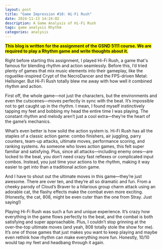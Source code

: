 ```yaml
---
layout: post
title: "Game Impression #10: Hi-Fi Rush"
date: 2024-11-13 14:24:02
description: A Game Analysis of Hi-Fi Rush
tags: game analysis Rhythm
categories: analysis
---
```


<strong style="background-color: yellow;">This blog is written for the assignment of the GSND 5111 course. We are required to play a Rhythm game and write thoughts about it.</strong>


Right before starting this assignment, I played Hi-Fi Rush, a game that's famous for blending rhythm and action seamlessly. Before this, I’d tried plenty of games that mix music elements into their gameplay, like the roguelike-inspired Crypt of the NecroDancer and the FPS-driven Metal: Hellsinger. But Hi-Fi Rush totally blew me away with how well it combined rhythm and action.

First off, the whole game—not just the characters, but the environments and even the cutscenes—moves perfectly in sync with the beat. It’s impossible not to get caught up in the rhythm. I mean, I found myself instinctively tapping my feet and bobbing my head the entire time I was playing. The constant rhythm and melody aren’t just a cool extra—they’re the heart of the game’s mechanics.

What’s even better is how solid the action system is. Hi-Fi Rush has all the staples of a classic action game: combo finishers, air juggling, parry counters, team-up attacks, ultimate moves, performance scoring, and ranking systems. As someone who loves action games, this felt super familiar and satisfying. Plus, since all attacks—including enemy ones—are locked to the beat, you don’t need crazy fast reflexes or complicated input combos. Instead, you just time your actions to the rhythm, making it way easier to get into than a traditional action game.

And I have to shout out the ultimate moves in this game—they’re just awesome. There are over ten, and they’re all so dramatic and fun. From a cheeky parody of Cloud’s Braver to a hilarious group charm attack using an adorable cat, the flashy effects make the combat even more exciting. (Honestly, the cat, 808, might be even cuter than the one from Stray. Just saying!)

Playing Hi-Fi Rush was such a fun and unique experience. It’s crazy how everything in the game flows perfectly to the beat, and the combat is both satisfying and super approachable. Plus, I couldn’t stop grinning at the over-the-top ultimate moves (and yeah, 808 totally stole the show for me). It’s one of those games that just makes you want to keep playing and maybe even rethink how rhythm can make everything more fun. Honestly, 10/10 would tap my feet and headbang through it again.
